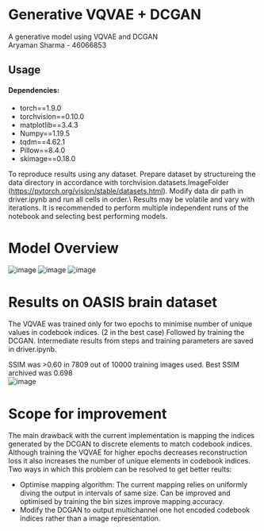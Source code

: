 # Generative VQVAE + DCGAN
A generative model using VQVAE and DCGAN\
Aryaman Sharma - 46066853 

## Usage
#### Dependencies:
- torch==1.9.0
- torchvision==0.10.0
- matplotlib==3.4.3
- Numpy==1.19.5
- tqdm==4.62.1
- Pillow==8.4.0
- skimage==0.18.0

To reproduce results using any dataset. Prepare dataset by structureing the data directory in accordance with torchvision.datasets.ImageFolder (https://pytorch.org/vision/stable/datasets.html). Modify data dir path in driver.ipynb and run all cells in order.\ 
Results may be volatile and vary with iterations. It is recommended to perform multiple independent runs of the notebook and selecting best performing models.

# Model Overview
![image](/images/vqvae.png)
![image](/images/vqvae_elements.png)
![image](/images/dcgan.png)

# Results on OASIS brain dataset
The VQVAE was trained only for two epochs to minimise number of unique values in codebook indices. (2 in the best case) Followed by training the DCGAN. Intermediate results from steps and training parameters are saved in driver.ipynb.

SSIM was >0.60 in 7809 out of 10000 training images used. Best SSIM archived was 0.698\
![image](/images/result.png)

# Scope for improvement
The main drawback with the current implementation is mapping the indices generated by the DCGAN to discrete elements to match codebook indices. Although training the VQVAE for higher epochs decreases reconstruction loss it also increases the number of unique elements in codebook indices. Two ways in which this problem can be resolved to get better reults:
- Optimise mapping algorithm: The current mapping relies on uniformly diving the output in intervals of same size. Can be improved and optimised by training the bin sizes improve mapping accuracy.
- Modify the DCGAN to output multichannel one hot encoded codebook indices rather than a image representation.
